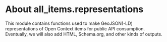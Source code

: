 # About all_items.representations

This module contains functions used to make GeoJSON(-LD) representations of Open Context items for public API consumption.
Eventually, we will also add HTML, Schema.org, and other kinds of outputs.


